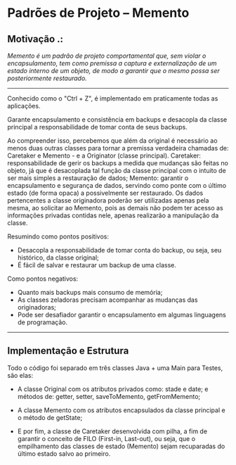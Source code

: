 # Padrões de Projeto – Memento
 
## Motivação .:

*Memento é um padrão de projeto comportamental que, sem violar o encapsulamento, tem como premissa a captura e externalização de um estado interno de um objeto, de modo a garantir que o mesmo possa ser posteriormente restaurado.*

---
Conhecido como o "Ctrl + Z", é implementado em praticamente todas as aplicações. 

Garante encapsulamento e consistência em backups e desacopla da classe principal a responsabilidade de tomar conta de seus backups. 

Ao compreender isso, percebemos que além da original é necessário ao menos duas outras classes para tornar a premissa verdadeira chamadas de: Caretaker e Memento - e a Originator (classe principal).
Caretaker: responsabilidade de gerir os backups a medida que mudanças são feitas no objeto, já que é desacoplada tal função da classe principal com o intuito de ser mais simples a restauração de dados;
Memento:  garantir o encapsulamento e segurança de dados, servindo como ponte com o último estado (de forma opaca) a possivelmente ser restaurado.
Os dados pertencentes a classe originadora poderão ser utilizadas apenas pela mesma, ao solicitar ao Memento, pois as demais não podem ter acesso as informações privadas contidas nele, apenas realizarão a manipulação da classe.

Resumindo como pontos positivos: 
- Desacopla a responsabilidade de tomar conta do backup, ou seja, seu histórico, da classe original;
- É fácil de salvar e restaurar um backup de uma classe.

Como pontos negativos:
- Quanto mais backups mais consumo de memória;
- As classes zeladoras precisam acompanhar as mudanças das originadoras;
- Pode ser desafiador garantir o encapsulamento em algumas linguagens de programação.
 
---

## Implementação e Estrutura

 Todo o código foi separado em três classes Java + uma Main para Testes, são elas:
 
- A classe Original com os atributos privados como: stade e date; e métodos de: getter, setter, saveToMemento, getFromMemento;

- A classe Memento com os atributos encapsulados da classe principal e o método de getState;


- E por fim, a classe de Caretaker desenvolvida com pilha, a fim de garantir o conceito de FILO (First-in, Last-out), ou seja, que o empilhamento das classes de estado (Memento) sejam recuparadas do último estado salvo ao primeiro.


